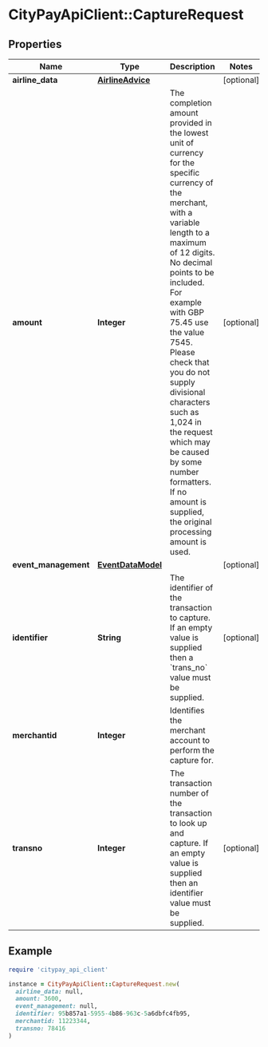 # CityPayApiClient::CaptureRequest

## Properties

| Name | Type | Description | Notes |
| ---- | ---- | ----------- | ----- |
| **airline_data** | [**AirlineAdvice**](AirlineAdvice.md) |  | [optional] |
| **amount** | **Integer** | The completion amount provided in the lowest unit of currency for the specific currency of the merchant, with a variable length to a maximum of 12 digits. No decimal points to be included. For example with GBP 75.45 use the value 7545. Please check that you do not supply divisional characters such as 1,024 in the request which may be caused by some number formatters.  If no amount is supplied, the original processing amount is used.  | [optional] |
| **event_management** | [**EventDataModel**](EventDataModel.md) |  | [optional] |
| **identifier** | **String** | The identifier of the transaction to capture. If an empty value is supplied then a &#x60;trans_no&#x60; value must be supplied. | [optional] |
| **merchantid** | **Integer** | Identifies the merchant account to perform the capture for. |  |
| **transno** | **Integer** | The transaction number of the transaction to look up and capture. If an empty value is supplied then an identifier value must be supplied. | [optional] |

## Example

```ruby
require 'citypay_api_client'

instance = CityPayApiClient::CaptureRequest.new(
  airline_data: null,
  amount: 3600,
  event_management: null,
  identifier: 95b857a1-5955-4b86-963c-5a6dbfc4fb95,
  merchantid: 11223344,
  transno: 78416
)
```

